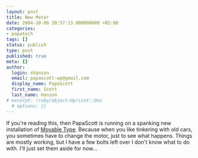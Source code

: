 ```yaml
---
layout: post
title: New Motor
date: 2004-10-06 20:57:13.000000000 +02:00
categories:
- papatech
tags: []
status: publish
type: post
published: true
meta: {}
author:
  login: shanson
  email: papascott-wp@gmail.com
  display_name: PapaScott
  first_name: Scott
  last_name: Hanson
# excerpt: !ruby/object:Hpricot::Doc
  # options: {}
---
```

<p>If you're reading this, then PapaScott is running on a spanking new installation of <a href="http://www.movabletype.org/">Movable Type</a>. Because when you like tinkering with old cars, you sometimes have to change the motor, just to see what happens. Things are mostly working, but I have a few bolts left over I don't know what to do with. I'll just set them aside for now...</p>
